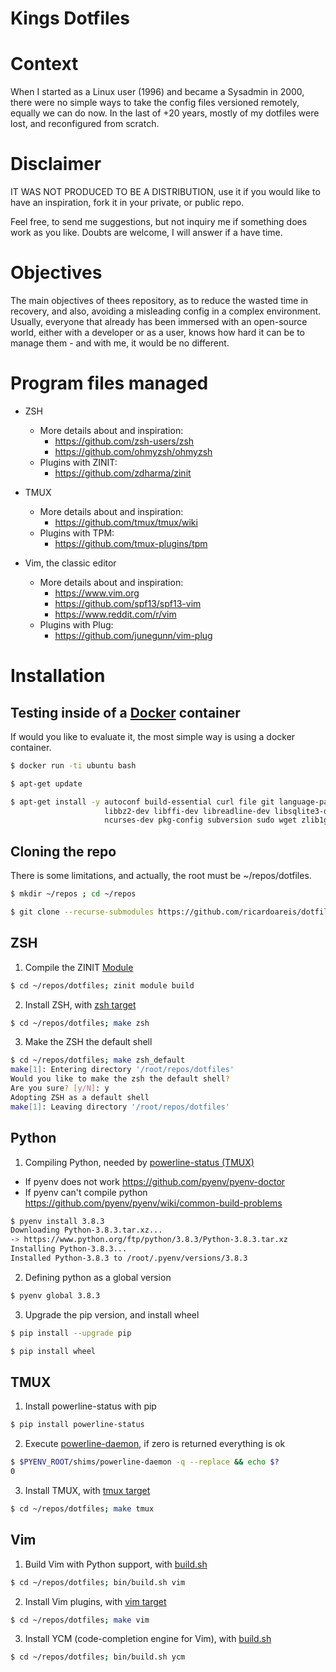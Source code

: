 # Kings Dotfiles

# Context

When I started as a Linux user (1996) and became a Sysadmin in 2000, there
were no simple ways to take the config files versioned remotely, equally
we can do now. In the last of +20 years, mostly of my dotfiles were lost,
and reconfigured from scratch.

# Disclaimer

IT WAS NOT PRODUCED TO BE A DISTRIBUTION, use it if you would like to have
an inspiration, fork it in your private, or public repo.

Feel free, to send me suggestions, but not inquiry me if something does work
as you like. Doubts are welcome, I will answer if a have time.

# Objectives

The main objectives of thees repository, as to reduce the wasted time in
recovery, and also, avoiding a misleading config in a complex environment.
Usually, everyone that already has been immersed with an open-source world,
either with a developer or as a user, knows how hard it can be to manage
them - and with me, it would be no different.

# Program files managed

* ZSH
  - More details about and inspiration:
    * https://github.com/zsh-users/zsh
    * https://github.com/ohmyzsh/ohmyzsh
  - Plugins with ZINIT:
    - https://github.com/zdharma/zinit 

* TMUX
  - More details about and inspiration:
    * https://github.com/tmux/tmux/wiki
  - Plugins with TPM:
    - https://github.com/tmux-plugins/tpm

* Vim, the classic editor
  - More details about and inspiration:
    * https://www.vim.org
    * https://github.com/spf13/spf13-vim
    * https://www.reddit.com/r/vim
  - Plugins with Plug:
    - https://github.com/junegunn/vim-plug

# Installation

## Testing inside of a [Docker](https://docs.docker.com/engine/install/) container

If would you like to evaluate it, the most simple way is using a docker container.

```sh
$ docker run -ti ubuntu bash

$ apt-get update

$ apt-get install -y autoconf build-essential curl file git language-pack-en-base    \
                     libbz2-dev libffi-dev libreadline-dev libsqlite3-dev libssl-dev \
                     ncurses-dev pkg-config subversion sudo wget zlib1g-dev
```

## Cloning the repo

There is some limitations, and actually, the root must be ~/repos/dotfiles.

```sh
$ mkdir ~/repos ; cd ~/repos

$ git clone --recurse-submodules https://github.com/ricardoareis/dotfiles
```

## ZSH

1. Compile the ZINIT [Module](https://github.com/zdharma/zinit/blob/master/README.md#zinit-module)

```sh
$ cd ~/repos/dotfiles; zinit module build
```

2. Install ZSH, with [zsh target](https://github.com/ricardoareis/dotfiles/blob/master/Makefile#L36)

```sh
$ cd ~/repos/dotfiles; make zsh
```

3. Make the ZSH the default shell

```sh
$ cd ~/repos/dotfiles; make zsh_default
make[1]: Entering directory '/root/repos/dotfiles'
Would you like to make the zsh the default shell?
Are you sure? [y/N]: y
Adopting ZSH as a default shell
make[1]: Leaving directory '/root/repos/dotfiles'
```

## Python

1. Compiling Python, needed by [powerline-status (TMUX)](https://github.com/powerline/powerline)

  * If pyenv does not work https://github.com/pyenv/pyenv-doctor
  * If pyenv can't compile python https://github.com/pyenv/pyenv/wiki/common-build-problems

```sh
$ pyenv install 3.8.3
Downloading Python-3.8.3.tar.xz...
-> https://www.python.org/ftp/python/3.8.3/Python-3.8.3.tar.xz
Installing Python-3.8.3...
Installed Python-3.8.3 to /root/.pyenv/versions/3.8.3
```

2. Defining python as a global version

```sh
$ pyenv global 3.8.3
```

3. Upgrade the pip version, and install wheel

```sh
$ pip install --upgrade pip

$ pip install wheel
```

## TMUX

1. Install powerline-status with pip

```sh
$ pip install powerline-status
```

2. Execute [powerline-daemon](https://github.com/erikw/tmux-powerline), if zero is returned everything is ok

```sh
$ $PYENV_ROOT/shims/powerline-daemon -q --replace && echo $?
0
```

3. Install TMUX, with [tmux target](https://github.com/ricardoareis/dotfiles/blob/master/Makefile#L71)

```sh
$ cd ~/repos/dotfiles; make tmux
```

## Vim

1. Build Vim with Python support, with [build.sh](https://github.com/ricardoareis/dotfiles/blob/master/bin/build.sh)

```sh
$ cd ~/repos/dotfiles; bin/build.sh vim
```

2. Install Vim plugins, with [vim target](https://github.com/ricardoareis/dotfiles/blob/master/Makefile#L92)

```sh
$ cd ~/repos/dotfiles; make vim
```

3. Install YCM (code-completion engine for Vim), with [build.sh](https://github.com/ricardoareis/dotfiles/blob/master/bin/build.sh)

```sh
$ cd ~/repos/dotfiles; bin/build.sh ycm
```
